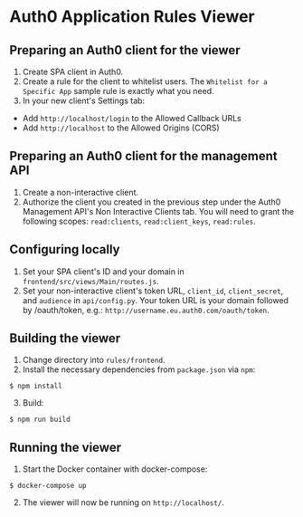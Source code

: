 # Auth0 Application Rules Viewer
## Preparing an Auth0 client for the viewer
1. Create SPA client in Auth0.
2. Create a rule for the client to whitelist users. The `Whitelist for a Specific App` sample rule is exactly what you need.
3. In your new client's Settings tab:
  * Add `http://localhost/login` to the Allowed Callback URLs
  * Add `http://localhost` to the Allowed Origins (CORS)

## Preparing an Auth0 client for the management API
1. Create a non-interactive client.
2. Authorize the client you created in the previous step under the Auth0 Management API's Non Interactive Clients tab. You will need to grant the following scopes: `read:clients`, `read:client_keys`, `read:rules`.

## Configuring locally
1. Set your SPA client's ID and your domain in `frontend/src/views/Main/routes.js`.
2. Set your non-interactive client's token URL, `client_id`, `client_secret`, and `audience` in `api/config.py`.
Your token URL is your domain followed by /oauth/token, e.g.: `http://username.eu.auth0.com/oauth/token`.

## Building the viewer
1. Change directory into `rules/frontend`.
2. Install the necessary dependencies from `package.json` via `npm`:
```
$ npm install
```
3. Build:
```
$ npm run build
```

## Running the viewer
1. Start the Docker container with docker-compose:
```
$ docker-compose up
```
2. The viewer will now be running on `http://localhost/`.
